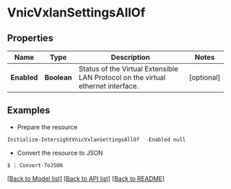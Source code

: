 # VnicVxlanSettingsAllOf
## Properties

Name | Type | Description | Notes
------------ | ------------- | ------------- | -------------
**Enabled** | **Boolean** | Status of the Virtual Extensible LAN Protocol on the virtual ethernet interface. | [optional] 

## Examples

- Prepare the resource
```powershell
Initialize-IntersightVnicVxlanSettingsAllOf  -Enabled null
```

- Convert the resource to JSON
```powershell
$ | Convert-ToJSON
```

[[Back to Model list]](../README.md#documentation-for-models) [[Back to API list]](../README.md#documentation-for-api-endpoints) [[Back to README]](../README.md)

